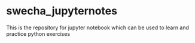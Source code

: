 # swecha_jupyternotes
This is the repository for jupyter notebook which can be used to learn and practice python exercises
